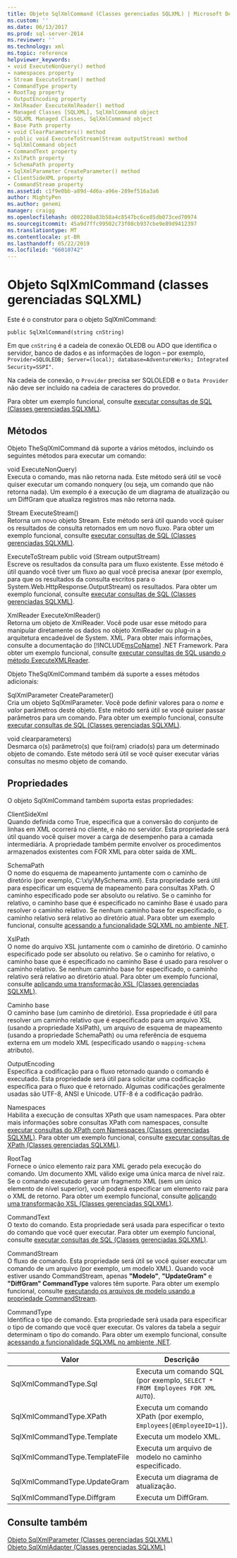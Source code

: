 ```yaml
---
title: Objeto SqlXmlCommand (Classes gerenciadas SQLXML) | Microsoft Docs
ms.custom: ''
ms.date: 06/13/2017
ms.prod: sql-server-2014
ms.reviewer: ''
ms.technology: xml
ms.topic: reference
helpviewer_keywords:
- void ExecuteNonQuery() method
- namespaces property
- Stream ExecuteStream() method
- CommandType property
- RootTag property
- OutputEncoding property
- XmlReader ExecuteXmlReader() method
- Managed Classes [SQLXML], SqlXmlCommand object
- SQLXML Managed Classes, SqlXmlCommand object
- Base Path property
- void ClearParameters() method
- public void ExecuteToStream(Stream outputStream) method
- SqlXmlCommand object
- CommandText property
- XslPath property
- SchemaPath property
- SqlXmlParameter CreateParameter() method
- ClientSideXML property
- CommandStream property
ms.assetid: c1f9e0bb-a89d-4d6a-a96e-289ef516a3a6
author: MightyPen
ms.author: genemi
manager: craigg
ms.openlocfilehash: d002208a83b58a4c8547bc6ce85db073ced70974
ms.sourcegitcommit: 45a9d7ffc99502c73f08cb937cbe9e89d9412397
ms.translationtype: MT
ms.contentlocale: pt-BR
ms.lasthandoff: 05/22/2019
ms.locfileid: "66010742"
---
```

# <a name="sqlxmlcommand-object-sqlxml-managed-classes"></a>Objeto SqlXmlCommand (classes gerenciadas SQLXML)
  Este é o construtor para o objeto SqlXmlCommand:  
  
```  
public SqlXmlCommand(string cnString)  
```  
  
 Em que `cnString` é a cadeia de conexão OLEDB ou ADO que identifica o servidor, banco de dados e as informações de logon – por exemplo, `Provider=SQLOLEDB; Server=(local); database=AdventureWorks; Integrated Security=SSPI"`.  
  
 Na cadeia de conexão, o `Provider` precisa ser SQLOLEDB e o `Data Provider` não deve ser incluído na cadeia de caracteres do provedor.  
  
 Para obter um exemplo funcional, consulte [executar consultas de SQL &#40;Classes gerenciadas SQLXML&#41;](sqlxml-4-0-net-framework-support-managed-classes.md).  
  
## <a name="methods"></a>Métodos  
 Objeto TheSqlXmlCommand dá suporte a vários métodos, incluindo os seguintes métodos para executar um comando:  
  
 void ExecuteNonQuery)  
 Executa o comando, mas não retorna nada. Este método será útil se você quiser executar um comando nonquery (ou seja, um comando que não retorna nada). Um exemplo é a execução de um diagrama de atualização ou um DiffGram que atualiza registros mas não retorna nada.  
  
 Stream ExecuteStream()  
 Retorna um novo objeto Stream. Este método será útil quando você quiser os resultados de consulta retornados em um novo fluxo. Para obter um exemplo funcional, consulte [executar consultas de SQL &#40;Classes gerenciadas SQLXML&#41;](sqlxml-4-0-net-framework-support-managed-classes.md).  
  
 ExecuteToStream public void (Stream outputStream)  
 Escreve os resultados da consulta para um fluxo existente. Esse método é útil quando você tiver um fluxo ao qual você precisa anexar (por exemplo, para que os resultados da consulta escritos para o System.Web.HttpResponse.OutputStream) os resultados. Para obter um exemplo funcional, consulte [executar consultas de SQL &#40;Classes gerenciadas SQLXML&#41;](sqlxml-4-0-net-framework-support-managed-classes.md).  
  
 XmlReader ExecuteXmlReader()  
 Retorna um objeto de XmlReader. Você pode usar esse método para manipular diretamente os dados no objeto XmlReader ou plug-in a arquitetura encadeável de System. XML. Para obter mais informações, consulte a documentação do [!INCLUDE[msCoName](../../../includes/msconame-md.md)] .NET Framework. Para obter um exemplo funcional, consulte [executar consultas de SQL usando o método ExecuteXMLReader](executing-sql-queries-by-using-the-executexmlreader-method.md).  
  
 Objeto TheSqlXmlCommand também dá suporte a esses métodos adicionais:  
  
 SqlXmlParameter CreateParameter()  
 Cria um objeto SqlXmlParameter. Você pode definir valores para o *nome* e *valor* parâmetros deste objeto. Este método será útil se você quiser passar parâmetros para um comando. Para obter um exemplo funcional, consulte [executar consultas de SQL &#40;Classes gerenciadas SQLXML&#41;](sqlxml-4-0-net-framework-support-managed-classes.md).  
  
 void clearparameters)  
 Desmarca o(s) parâmetro(s) que foi(ram) criado(s) para um determinado objeto de comando. Este método será útil se você quiser executar várias consultas no mesmo objeto de comando.  
  
## <a name="properties"></a>Propriedades  
 O objeto SqlXmlCommand também suporta estas propriedades:  
  
 ClientSideXml  
 Quando definida como True, especifica que a conversão do conjunto de linhas em XML ocorrerá no cliente, e não no servidor. Esta propriedade será útil quando você quiser mover a carga de desempenho para a camada intermediária. A propriedade também permite envolver os procedimentos armazenados existentes com FOR XML para obter saída de XML.  
  
 SchemaPath  
 O nome do esquema de mapeamento juntamente com o caminho de diretório (por exemplo, C:\x\y\MySchema.xml). Esta propriedade será útil para especificar um esquema de mapeamento para consultas XPath. O caminho especificado pode ser absoluto ou relativo. Se o caminho for relativo, o caminho base que é especificado no caminho Base é usado para resolver o caminho relativo. Se nenhum caminho base for especificado, o caminho relativo será relativo ao diretório atual. Para obter um exemplo funcional, consulte [acessando a funcionalidade SQLXML no ambiente .NET](accessing-sqlxml-functionality-in-the-net-environment.md).  
  
 XslPath  
 O nome do arquivo XSL juntamente com o caminho de diretório. O caminho especificado pode ser absoluto ou relativo. Se o caminho for relativo, o caminho base que é especificado no caminho Base é usado para resolver o caminho relativo. Se nenhum caminho base for especificado, o caminho relativo será relativo ao diretório atual. Para obter um exemplo funcional, consulte [aplicando uma transformação XSL &#40;Classes gerenciadas SQLXML&#41;](applying-an-xsl-transformation-sqlxml-managed-classes.md).  
  
 Caminho base  
 O caminho base (um caminho de diretório). Essa propriedade é útil para resolver um caminho relativo que é especificado para um arquivo XSL (usando a propriedade XslPath), um arquivo de esquema de mapeamento (usando a propriedade SchemaPath) ou uma referência de esquema externa em um modelo XML (especificado usando o `mapping-schema` atributo).  
  
 OutputEncoding  
 Especifica a codificação para o fluxo retornado quando o comando é executado. Esta propriedade será útil para solicitar uma codificação específica para o fluxo que é retornado. Algumas codificações geralmente usadas são UTF-8, ANSI e Unicode. UTF-8 é a codificação padrão.  
  
 Namespaces  
 Habilita a execução de consultas XPath que usam namespaces. Para obter mais informações sobre consultas XPath com namespaces, consulte [executar consultas do XPath com Namespaces &#40;Classes gerenciadas SQLXML&#41;](executing-xpath-queries-with-namespaces-sqlxml-managed-classes.md). Para obter um exemplo funcional, consulte [executar consultas de XPath &#40;Classes gerenciadas SQLXML&#41;](executing-xpath-queries-sqlxml-managed-classes.md).  
  
 RootTag  
 Fornece o único elemento raiz para XML gerado pela execução do comando. Um documento XML válido exige uma única marca de nível raiz. Se o comando executado gerar um fragmento XML (sem um único elemento de nível superior), você poderá especificar um elemento raiz para o XML de retorno. Para obter um exemplo funcional, consulte [aplicando uma transformação XSL &#40;Classes gerenciadas SQLXML&#41;](applying-an-xsl-transformation-sqlxml-managed-classes.md).  
  
 CommandText  
 O texto do comando. Esta propriedade será usada para especificar o texto do comando que você quer executar. Para obter um exemplo funcional, consulte [executar consultas de SQL &#40;Classes gerenciadas SQLXML&#41;](sqlxml-4-0-net-framework-support-managed-classes.md).  
  
 CommandStream  
 O fluxo de comando. Esta propriedade será útil se você quiser executar um comando de um arquivo (por exemplo, um modelo XML). Quando você estiver usando CommandStream, apenas **"Modelo"**, **"UpdateGram"** e **"DiffGram" CommandType** valores têm suporte. Para obter um exemplo funcional, consulte [executando os arquivos de modelo usando a propriedade CommandStream](executing-template-files-by-using-the-commandstream-property.md).  
  
 CommandType  
 Identifica o tipo de comando. Esta propriedade será usada para especificar o tipo de comando que você quer executar. Os valores da tabela a seguir determinam o tipo do comando. Para obter um exemplo funcional, consulte [acessando a funcionalidade SQLXML no ambiente .NET](accessing-sqlxml-functionality-in-the-net-environment.md).  
  
|Valor|Descrição|  
|-----------|-----------------|  
|SqlXmlCommandType.Sql|Executa um comando SQL (por exemplo, `SELECT * FROM Employees FOR XML AUTO`).|  
|SqlXmlCommandType.XPath|Executa um comando XPath (por exemplo, `Employees[@EmployeeID=1]`).|  
|SqlXmlCommandType.Template|Executa um modelo XML.|  
|SqlXmlCommandType.TemplateFile|Executa um arquivo de modelo no caminho especificado.|  
|SqlXmlCommandType.UpdateGram|Executa um diagrama de atualização.|  
|SqlXmlCommandType.Diffgram|Executa um DiffGram.|  
  
## <a name="see-also"></a>Consulte também  
 [Objeto SqlXmlParameter &#40;Classes gerenciadas SQLXML&#41;](sqlxml-managed-classes-sqlxmlparameter-object.md)   
 [Objeto SqlXmlAdapter &#40;Classes gerenciadas SQLXML&#41;](sqlxml-managed-classes-sqlxmladapter-object.md)  
  
  
